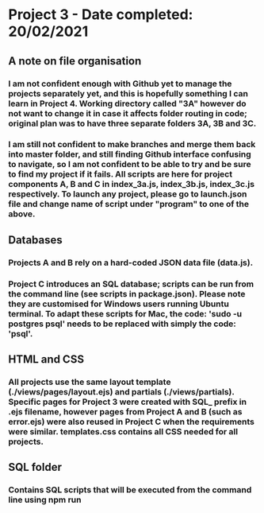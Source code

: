 # Project 3 - Date completed: 20/02/2021 

## A note on file organisation

### I am not confident enough with Github yet to manage the projects separately yet, and this is hopefully something I can learn in Project 4. Working directory called "3A" however do not want to change it in case it affects folder routing in code; original plan was to have three separate folders 3A, 3B and 3C. 

### I am still not confident to make branches and merge them back into master folder, and still finding Github interface confusing to navigate, so I am not confident to be able to try and be sure to find my project if it fails. All scripts are here for project components A, B and C in index_3a.js, index_3b.js, index_3c.js respectively. To launch any project, please go to launch.json file and change name of script under "program" to one of the above.

## Databases

### Projects A and B rely on a hard-coded JSON data file (data.js). 

### Project C introduces an SQL database; scripts can be run from the command line (see scripts in package.json). Please note they are customised for Windows users running Ubuntu terminal. To adapt these scripts for Mac, the code: 'sudo -u postgres psql' needs to be replaced with simply the code: 'psql'.

## HTML and CSS

### All projects use the same layout template (./views/pages/layout.ejs) and partials (./views/partials). Specific pages for Project 3 were created with SQL_ prefix in .ejs filename, however pages from Project A and B (such as error.ejs) were also reused in Project C when the requirements were similar. templates.css contains all CSS needed for all projects.

## SQL folder

### Contains SQL scripts that will be executed from the command line using npm run <insert script name as written in package.json> 